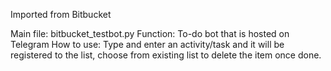 Imported from Bitbucket

Main file: bitbucket_testbot.py
Function: To-do bot that is hosted on Telegram
How to use: Type and enter an activity/task and it will be registered to the list, choose from existing list to delete the item once done.
